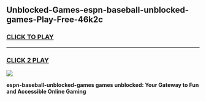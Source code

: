
## Unblocked-Games-espn-baseball-unblocked-games-Play-Free-46k2c
<h3>
<a href="https://premium76.site?title=espn-baseball-unblocked-games&ref=09A">CLICK TO PLAY</a></h3>
<hr>

<h3>
<a href="https://premium76.site?title=espn-baseball-unblocked-games&ref=09A">CLICK 2 PLAY</a>
  
</h3>

<a href="https://premium76.site?title=espn-baseball-unblocked-games&ref=09A"><img src="https://clearcache.store/games.png"></a>


**espn-baseball-unblocked-games games unblocked: Your Gateway to Fun and Accessible Online Gaming**
